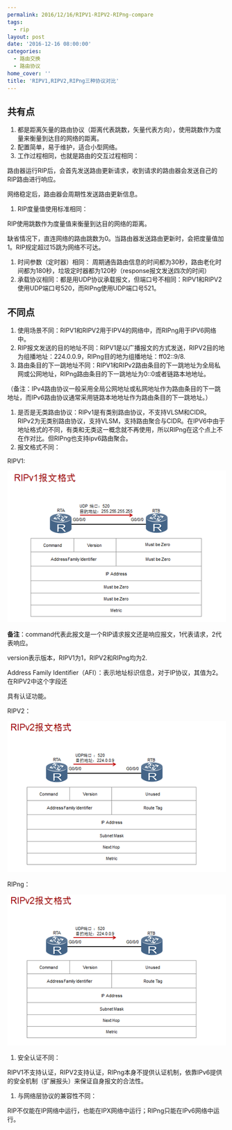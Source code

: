 ```yaml
---
permalink: 2016/12/16/RIPV1-RIPV2-RIPng-compare
tags:
  - rip
layout: post
date: '2016-12-16 08:00:00'
categories:
  - 路由交换
  - 路由协议
home_cover: ''
title: 'RIPV1,RIPV2,RIPng三种协议对比'
---
```


## 共有点

1. 都是距离矢量的路由协议（距离代表跳数，矢量代表方向），使用跳数作为度量来衡量到达目的网络的距离。
2. 配置简单，易于维护，适合小型网络。
3. 工作过程相同，也就是路由的交互过程相同：

路由器运行RIP后，会首先发送路由更新请求，收到请求的路由器会发送自己的RIP路由进行响应。


网络稳定后，路由器会周期性发送路由更新信息。

1. RIP度量值使用标准相同：

RIP使用跳数作为度量值来衡量到达目的网络的距离。


缺省情况下，直连网络的路由跳数为0。当路由器发送路由更新时，会把度量值加1。RIP规定超过15跳为网络不可达。

1. 时间参数（定时器）相同：
周期通告路由信息的时间都为30秒，路由老化时间都为180秒，垃圾定时器都为120秒（response报文发送四次的时间）
2. 承载协议相同：都是用UDP协议承载报文，但端口号不相同：RIPV1和RIPV2使用UDP端口号520，而RIPng使用UDP端口号521。

## 不同点

1. 使用场景不同：RIPV1和RIPV2用于IPV4的网络中，而RIPng用于IPV6网络中。
2. RIP报文发送的目的地址不同：RIPV1是以广播报文的方式发送，RIPV2目的地为组播地址：224.0.0.9，RIPng目的地为组播地址：ff02::9/8.
3. 路由条目的下一跳地址不同：RIPV1和RIPv2路由条目的下一跳地址为全局私网或公网地址，RIPng路由条目的下一跳地址为0::0或者链路本地地址。

（备注：IPv4路由协议一般采用全局公网地址或私网地址作为路由条目的下一跳地址，而IPv6路由协议通常采用链路本地地址作为路由条目的下一跳地址。）

1. 是否是无类路由协议：RIPv1是有类别路由协议，不支持VLSM和CIDR。RIPv2为无类别路由协议，支持VLSM，支持路由聚合与CIDR。在IPV6中由于地址格式的不同，有类和无类这一概念就不再使用，所以RIPng在这个点上不在作对比。但RIPng也支持ipv6路由聚合。
2. 报文格式不同：

RIPV1:


![5ab8f2abdcb08.png](../post_images/3b87add85e1d547bc49084560bae9fbb.png)


**备注**：command代表此报文是一个RIP请求报文还是响应报文，1代表请求，2代表响应。


version表示版本，RIPV1为1，RIPV2和RIPng均为2.


Address Family Identifier（AFI）：表示地址标识信息，对于IP协议，其值为2。在RIPV2中这个字段还


具有认证功能。


RIPV2：


![5ab8f2abdb409.png](../post_images/201505f6b573fd97cfbf5a723b43f99c.png)


RIPng：


![5ab8f2abdb409.png](../post_images/201505f6b573fd97cfbf5a723b43f99c.png)

1. 安全认证不同：

RIPV1不支持认证，RIPV2支持认证，RIPng本身不提供认证机制，依靠IPv6提供的安全机制（扩展报头）来保证自身报文的合法性。

1. 与网络层协议的兼容性不同：

RIP不仅能在IP网络中运行，也能在IPX网络中运行；RIPng只能在IPv6网络中运行。

